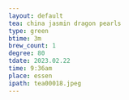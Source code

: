 ```yaml
---
layout: default
tea: china jasmin dragon pearls
type: green
btime: 3m
brew_count: 1
degree: 80
tdate: 2023.02.22
time: 9:36am
place: essen
ipath: tea00018.jpeg
---
```

